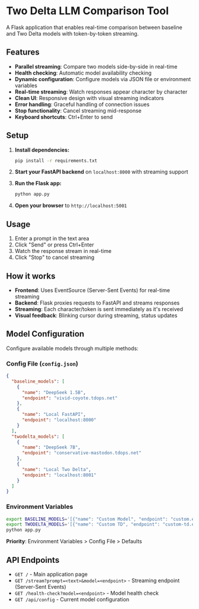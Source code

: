 # Two Delta LLM Comparison Tool

A Flask application that enables real-time comparison between baseline and Two Delta models with token-by-token streaming.

## Features

- **Parallel streaming**: Compare two models side-by-side in real-time
- **Health checking**: Automatic model availability checking
- **Dynamic configuration**: Configure models via JSON file or environment variables
- **Real-time streaming**: Watch responses appear character by character
- **Clean UI**: Responsive design with visual streaming indicators
- **Error handling**: Graceful handling of connection issues
- **Stop functionality**: Cancel streaming mid-response
- **Keyboard shortcuts**: Ctrl+Enter to send

## Setup

1. **Install dependencies:**
   ```bash
   pip install -r requirements.txt
   ```

2. **Start your FastAPI backend** on `localhost:8000` with streaming support

3. **Run the Flask app:**
   ```bash
   python app.py
   ```

4. **Open your browser** to `http://localhost:5001`

## Usage

1. Enter a prompt in the text area
2. Click "Send" or press Ctrl+Enter
3. Watch the response stream in real-time
4. Click "Stop" to cancel streaming

## How it works

- **Frontend**: Uses EventSource (Server-Sent Events) for real-time streaming
- **Backend**: Flask proxies requests to FastAPI and streams responses
- **Streaming**: Each character/token is sent immediately as it's received
- **Visual feedback**: Blinking cursor during streaming, status updates

## Model Configuration

Configure available models through multiple methods:

### Config File (`config.json`)
```json
{
  "baseline_models": [
    {
      "name": "DeepSeek 1.5B",
      "endpoint": "vivid-coyote.tdops.net"
    },
    {
      "name": "Local FastAPI", 
      "endpoint": "localhost:8000"
    }
  ],
  "twodelta_models": [
    {
      "name": "DeepSeek 7B",
      "endpoint": "conservative-mastodon.tdops.net"
    },
    {
      "name": "Local Two Delta",
      "endpoint": "localhost:8001"
    }
  ]
}
```

### Environment Variables
```bash
export BASELINE_MODELS='[{"name": "Custom Model", "endpoint": "custom.example.com"}]'
export TWODELTA_MODELS='[{"name": "Custom TD", "endpoint": "custom-td.example.com"}]'
python app.py
```

**Priority**: Environment Variables > Config File > Defaults

## API Endpoints

- `GET /` - Main application page
- `GET /stream?prompt=<text>&model=<endpoint>` - Streaming endpoint (Server-Sent Events)
- `GET /health-check?model=<endpoint>` - Model health check
- `GET /api/config` - Current model configuration